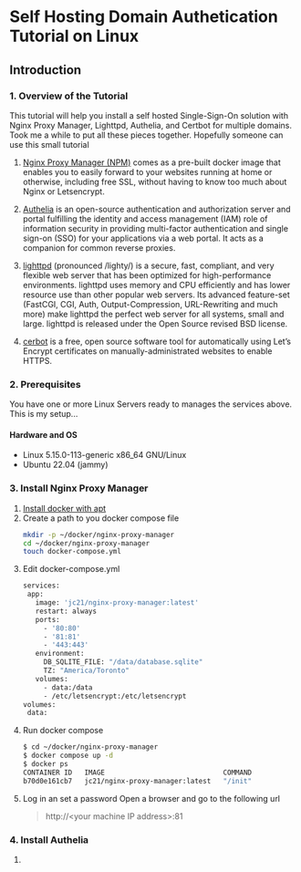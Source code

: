 # Self Hosting Domain Authetication Tutorial on Linux

## Introduction

### 1. Overview of the Tutorial

This tutorial will help you install a self hosted Single-Sign-On solution with Nginx Proxy Manager, Lighttpd, Authelia, and Certbot for multiple domains.
Took me a while to put all these pieces together. Hopefully someone can use this small tutorial

1. [Nginx Proxy Manager (NPM)](https://nginxproxymanager.com/) comes as a pre-built docker image that enables you to easily forward to your websites running at home or otherwise, including free SSL, without having to know too much about Nginx or Letsencrypt.
    
2. [Authelia](https://www.authelia.com/) is an open-source authentication and authorization server and portal fulfilling the identity and access management (IAM) role of information security in providing multi-factor authentication and single sign-on (SSO) for your applications via a web portal. It acts as a companion for common reverse proxies.

3. [lighttpd](https://www.lighttpd.net/) (pronounced /lighty/) is a secure, fast, compliant, and very flexible web server that has been optimized for high-performance environments. lighttpd uses memory and CPU efficiently and has lower resource use than other popular web servers. Its advanced feature-set (FastCGI, CGI, Auth, Output-Compression, URL-Rewriting and much more) make lighttpd the perfect web server for all systems, small and large. lighttpd is released under the Open Source revised BSD license.

4. [cerbot](https://certbot.eff.org/) is a free, open source software tool for automatically using Let’s Encrypt certificates on manually-administrated websites to enable HTTPS.
   

### 2. Prerequisites

You have one or more Linux Servers ready to manages the services above. This is my setup...

#### Hardware and OS

+ Linux 5.15.0-113-generic x86_64 GNU/Linux
+ Ubuntu 22.04 (jammy)
  
### 3. Install Nginx Proxy Manager

1. [Install docker with apt](https://docs.docker.com/engine/install/ubuntu/#install-using-the-repository)
2. Create a path to you docker compose file
   ```bash
   mkdir -p ~/docker/nginx-proxy-manager
   cd ~/docker/nginx-proxy-manager
   touch docker-compose.yml
   ```
3. Edit docker-compose.yml
   ```bash
   services:
    app:
      image: 'jc21/nginx-proxy-manager:latest'
      restart: always
      ports:
        - '80:80'
        - '81:81'
        - '443:443'
      environment:
        DB_SQLITE_FILE: "/data/database.sqlite"
        TZ: "America/Toronto"
      volumes:
        - data:/data
        - /etc/letsencrypt:/etc/letsencrypt
   volumes:
    data:
   ```
 4. Run docker compose
    ```bash
    $ cd ~/docker/nginx-proxy-manager
    $ docker compose up -d
    $ docker ps
    CONTAINER ID   IMAGE                             COMMAND                  CREATED       STATUS      PORTS                                                                                  NAMES
    b70d0e161cb7   jc21/nginx-proxy-manager:latest   "/init"                  A second ago   Up 2 days   0.0.0.0:80-81->80-81/tcp, :::80-81->80-81/tcp, 0.0.0.0:443->443/tcp, :::443->443/tcp   nginx-proxy-manager
    ```
 5. Log in an set a password
    Open a browser and go to the following url
    > http://\<your machine IP address\>:81

### 4. Install Authelia

1. 
   


